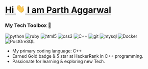 # [Hi <img src="https://raw.githubusercontent.com/ABSphreak/ABSphreak/master/gifs/Hi.gif" width="30px"> I am Parth Aggarwal](https://portfolio-by-parth.herokuapp.com)

### My Tech Toolbox 🧰

<p align="left">
<img src="https://cdn3.iconfinder.com/data/icons/logos-and-brands-adobe/512/267_Python-512.png" alt="python" width="40" height="40"/>
<img src="https://www.google.com/imgres?imgurl=https%3A%2F%2Fwww.pngitem.com%2Fpimgs%2Fm%2F12-120179_best-free-ruby-png-ruby-programming-language-logo.png&imgrefurl=https%3A%2F%2Fwww.pngitem.com%2Fmiddle%2Fmixmw_best-free-ruby-png-ruby-programming-language-logo%2F&tbnid=-CcBoU69ZznRAM&vet=12ahUKEwi6jd6HkPLwAhX5gksFHV0bBeIQMygBegUIARC2AQ..i&docid=miilAWBHxNeauM&w=860&h=786&q=ruby%20language%20icon&client=safari&ved=2ahUKEwi6jd6HkPLwAhX5gksFHV0bBeIQMygBegUIARC2AQ" alt="ruby" width="40" height="40"/>
<img src="https://upload.wikimedia.org/wikipedia/commons/thumb/6/61/HTML5_logo_and_wordmark.svg/512px-HTML5_logo_and_wordmark.svg.png" alt="html5" height="40"/> 
<img src="https://upload.wikimedia.org/wikipedia/commons/thumb/d/d5/CSS3_logo_and_wordmark.svg/1200px-CSS3_logo_and_wordmark.svg.png" alt="css3" height="40"/> 
<img src="https://i.pinimg.com/originals/99/f8/87/99f887833c475448723d3c9ac16c179b.png" alt="C++" width="40" height="40"/> 
<img src="https://www.vectorlogo.zone/logos/git-scm/git-scm-icon.svg" alt="git" width="40" height="40"/> 
<img src="https://i.pinimg.com/originals/50/f1/58/50f1582a95bdac10f1c3fa295c8b947b.png" alt="mysql" width="40" height="40"/>
<img src="https://cdn3.iconfinder.com/data/icons/logos-and-brands-adobe/512/97_Docker-512.png" alt="Docker" width="40" height="40"/>
<img src="https://upload.wikimedia.org/wikipedia/commons/2/29/Postgresql_elephant.svg" alt="PostGreSQL" width="40" height="40"/>
</p>

* My primary coding language: C++
* Earned Gold badge & 5 star at HackerRank in C++ programming.
* Passionate for learning & exploring new Tech.


<!--
**I-m-Parthian/I-m-Parthian** is a ✨ _special_ ✨ repository because its `README.md` (this file) appears on your GitHub profile.

Here are some ideas to get you started:

- 🔭 I’m currently working on ...
- 🌱 I’m currently learning ...
- 👯 I’m looking to collaborate on ...
- 🤔 I’m looking for help with ...
- 💬 Ask me about ...
- 📫 How to reach me: ...
- 😄 Pronouns: ...
- ⚡ Fun fact: ...
-->

